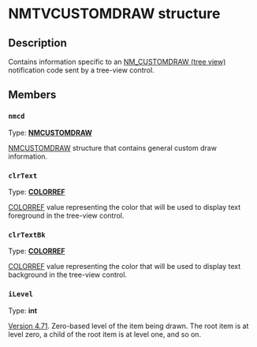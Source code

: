 # NMTVCUSTOMDRAW structure

## Description

Contains information specific to an [NM_CUSTOMDRAW (tree view)](https://learn.microsoft.com/windows/desktop/Controls/nm-customdraw-tree-view) notification code sent by a tree-view control.

## Members

### `nmcd`

Type: **[NMCUSTOMDRAW](https://learn.microsoft.com/windows/win32/api/commctrl/ns-commctrl-nmcustomdraw)**

[NMCUSTOMDRAW](https://learn.microsoft.com/windows/win32/api/commctrl/ns-commctrl-nmcustomdraw) structure that contains general custom draw information.

### `clrText`

Type: **[COLORREF](https://learn.microsoft.com/windows/desktop/WinProg/windows-data-types)**

[COLORREF](https://learn.microsoft.com/windows/desktop/gdi/colorref) value representing the color that will be used to display text foreground in the tree-view control.

### `clrTextBk`

Type: **[COLORREF](https://learn.microsoft.com/windows/desktop/WinProg/windows-data-types)**

[COLORREF](https://learn.microsoft.com/windows/desktop/gdi/colorref) value representing the color that will be used to display text background in the tree-view control.

### `iLevel`

Type: **int**

[Version 4.71](https://learn.microsoft.com/windows/desktop/Controls/common-control-versions). Zero-based level of the item being drawn. The root item is at level zero, a child of the root item is at level one, and so on.